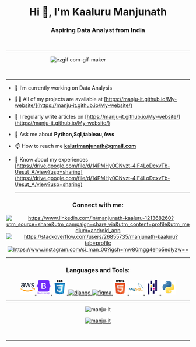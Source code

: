 

<h1 align="center">Hi 👋, I'm Kaaluru Manjunath</h1>
<h3 align="center">Aspiring Data Analyst from India</h3><br><hr>
<!-- Background -->

<!-- I do add this "&nbsp;" because I can't center the GIFT, let me know if you know how do it -->
&nbsp;&nbsp;&nbsp;&nbsp;&nbsp;&nbsp;&nbsp;&nbsp;&nbsp;&nbsp;&nbsp;&nbsp;&nbsp;&nbsp;&nbsp;&nbsp;&nbsp;&nbsp;&nbsp;&nbsp;&nbsp;&nbsp;&nbsp;&nbsp;&nbsp;&nbsp;&nbsp;&nbsp;&nbsp;&nbsp;
![ezgif com-gif-maker](https://user-images.githubusercontent.com/55005374/95673501-37764680-0b66-11eb-8ee1-d4f4a2b285d9.gif)

&nbsp; <br><hr>



- 🌱 I’m currently working on Data Analysis 

- 👨‍💻 All of my projects are available at [https://manju-it.github.io/My-website/](https://manju-it.github.io/My-website/)

- 📝 I regularly write articles on [https://manju-it.github.io/My-website/](https://manju-it.github.io/My-website/)

- 💬 Ask me about **Python,Sql,tableau,Aws**

- 📫 How to reach me **kalurimanjunath@gmail.com**

- 📄 Know about my experiences [https://drive.google.com/file/d/14PMHy0CNvzt-4lF4LoDcxvTb-Uesut_A/view?usp=sharing](https://drive.google.com/file/d/14PMHy0CNvzt-4lF4LoDcxvTb-Uesut_A/view?usp=sharing) <hr>

<h3 align="center">Connect with me:</h3>
<p align="center">
<a href="https://linkedin.com/in/https://www.linkedin.com/in/manjunath-kaaluru-121368260?utm_source=share&utm_campaign=share_via&utm_content=profile&utm_medium=android_app" target="blank"><img align="center" src="https://raw.githubusercontent.com/rahuldkjain/github-profile-readme-generator/master/src/images/icons/Social/linked-in-alt.svg" alt="https://www.linkedin.com/in/manjunath-kaaluru-121368260?utm_source=share&utm_campaign=share_via&utm_content=profile&utm_medium=android_app" height="30" width="40" /></a>
<a href="https://stackoverflow.com/users/https://stackoverflow.com/users/26855735/manjunath-kaaluru?tab=profile" target="blank"><img align="center" src="https://raw.githubusercontent.com/rahuldkjain/github-profile-readme-generator/master/src/images/icons/Social/stack-overflow.svg" alt="https://stackoverflow.com/users/26855735/manjunath-kaaluru?tab=profile" height="30" width="40" /></a>
<a href="https://instagram.com/https://www.instagram.com/si_man_00?igsh=mw80mgg4eho5edlyzw==" target="blank"><img align="center" src="https://raw.githubusercontent.com/rahuldkjain/github-profile-readme-generator/master/src/images/icons/Social/instagram.svg" alt="https://www.instagram.com/si_man_00?igsh=mw80mgg4eho5edlyzw==" height="30" width="40" /></a>
</p>
<hr>
<h3 align="center">Languages and Tools:</h3>
<p align="center"> <a href="https://aws.amazon.com" target="_blank" rel="noreferrer"> <img src="https://raw.githubusercontent.com/devicons/devicon/master/icons/amazonwebservices/amazonwebservices-original-wordmark.svg" alt="aws" width="40" height="40"/> </a> <a href="https://getbootstrap.com" target="_blank" rel="noreferrer"> <img src="https://raw.githubusercontent.com/devicons/devicon/master/icons/bootstrap/bootstrap-plain-wordmark.svg" alt="bootstrap" width="40" height="40"/> </a> <a href="https://www.w3schools.com/css/" target="_blank" rel="noreferrer"> <img src="https://raw.githubusercontent.com/devicons/devicon/master/icons/css3/css3-original-wordmark.svg" alt="css3" width="40" height="40"/> </a> <a href="https://www.djangoproject.com/" target="_blank" rel="noreferrer"> <img src="https://cdn.worldvectorlogo.com/logos/django.svg" alt="django" width="40" height="40"/> </a> <a href="https://www.figma.com/" target="_blank" rel="noreferrer"> <img src="https://www.vectorlogo.zone/logos/figma/figma-icon.svg" alt="figma" width="40" height="40"/> </a> <a href="https://www.w3.org/html/" target="_blank" rel="noreferrer"> <img src="https://raw.githubusercontent.com/devicons/devicon/master/icons/html5/html5-original-wordmark.svg" alt="html5" width="40" height="40"/> </a> <a href="https://www.mysql.com/" target="_blank" rel="noreferrer"> <img src="https://raw.githubusercontent.com/devicons/devicon/master/icons/mysql/mysql-original-wordmark.svg" alt="mysql" width="40" height="40"/> </a> <a href="https://pandas.pydata.org/" target="_blank" rel="noreferrer"> <img src="https://raw.githubusercontent.com/devicons/devicon/2ae2a900d2f041da66e950e4d48052658d850630/icons/pandas/pandas-original.svg" alt="pandas" width="40" height="40"/> </a> <a href="https://www.python.org" target="_blank" rel="noreferrer"> <img src="https://raw.githubusercontent.com/devicons/devicon/master/icons/python/python-original.svg" alt="python" width="40" height="40"/> </a> </p><hr>

<p align="center"> <img src="https://komarev.com/ghpvc/?username=manju-it&label=Profile%20views&color=0e75b6&style=flat" alt="manju-it" /> </p>

<p align="center"> <a href="https://github.com/ryo-ma/github-profile-trophy"><img src="https://github-profile-trophy.vercel.app/?username=manju-it" alt="manju-it" /></a> </p><br><hr>

  

